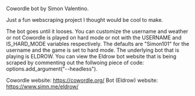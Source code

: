 Cowordle bot by Simon Valentino.

Just a fun webscraping project I thought would be cool to make.

The bot goes until it looses. You can customize the username and weather or not Cowordle is played on hard mode or not with the USERNAME and IS_HARD_MODE variables respectively. The defaults are "Simon101" for the username and the game is set to hard mode. The underlying bot that is playing is ELDROW. You can view the Eldrow bot website that is being scraped by commenting out the follwoing piece of code: options.add_argument("--headless").

Cowordle website: https://cowordle.org/
Bot (Eldrow) website: https://www.simn.me/eldrow/

